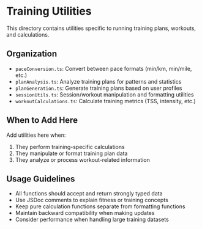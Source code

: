 # Training Utilities

This directory contains utilities specific to running training plans, workouts, and calculations.

## Organization

- `paceConversion.ts`: Convert between pace formats (min/km, min/mile, etc.)
- `planAnalysis.ts`: Analyze training plans for patterns and statistics
- `planGeneration.ts`: Generate training plans based on user profiles
- `sessionUtils.ts`: Session/workout manipulation and formatting utilities
- `workoutCalculations.ts`: Calculate training metrics (TSS, intensity, etc.)

## When to Add Here

Add utilities here when:
1. They perform training-specific calculations
2. They manipulate or format training plan data
3. They analyze or process workout-related information

## Usage Guidelines

- All functions should accept and return strongly typed data
- Use JSDoc comments to explain fitness or training concepts
- Keep pure calculation functions separate from formatting functions
- Maintain backward compatibility when making updates
- Consider performance when handling large training datasets 